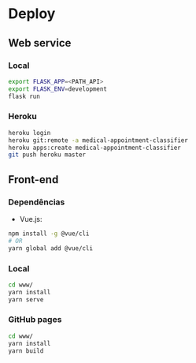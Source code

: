 # Deploy
## Web service

### Local

```bash
export FLASK_APP=<PATH_API>
export FLASK_ENV=development
flask run
```  

### Heroku

```bash
heroku login
heroku git:remote -a medical-appointment-classifier
heroku apps:create medical-appointment-classifier
git push heroku master
```  

## Front-end

### Dependências
- Vue.js:
```bash
npm install -g @vue/cli
# OR
yarn global add @vue/cli
```  

### Local
```bash
cd www/
yarn install
yarn serve
```  

### GitHub pages
```bash
cd www/
yarn install
yarn build
```  

